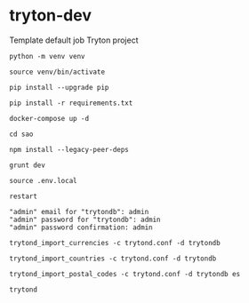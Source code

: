 # tryton-dev
Template default job Tryton project

`python -m venv venv`

`source venv/bin/activate`

`pip install --upgrade pip`

`pip install -r requirements.txt`

`docker-compose up -d`

`cd sao`

`npm install --legacy-peer-deps`

`grunt dev`

`source .env.local`

`restart`

```
"admin" email for "trytondb": admin
"admin" password for "trytondb": admin
"admin" password confirmation: admin
```

`trytond_import_currencies -c trytond.conf -d trytondb`

`trytond_import_countries -c trytond.conf -d trytondb`

`trytond_import_postal_codes -c trytond.conf -d trytondb es`

`trytond`



